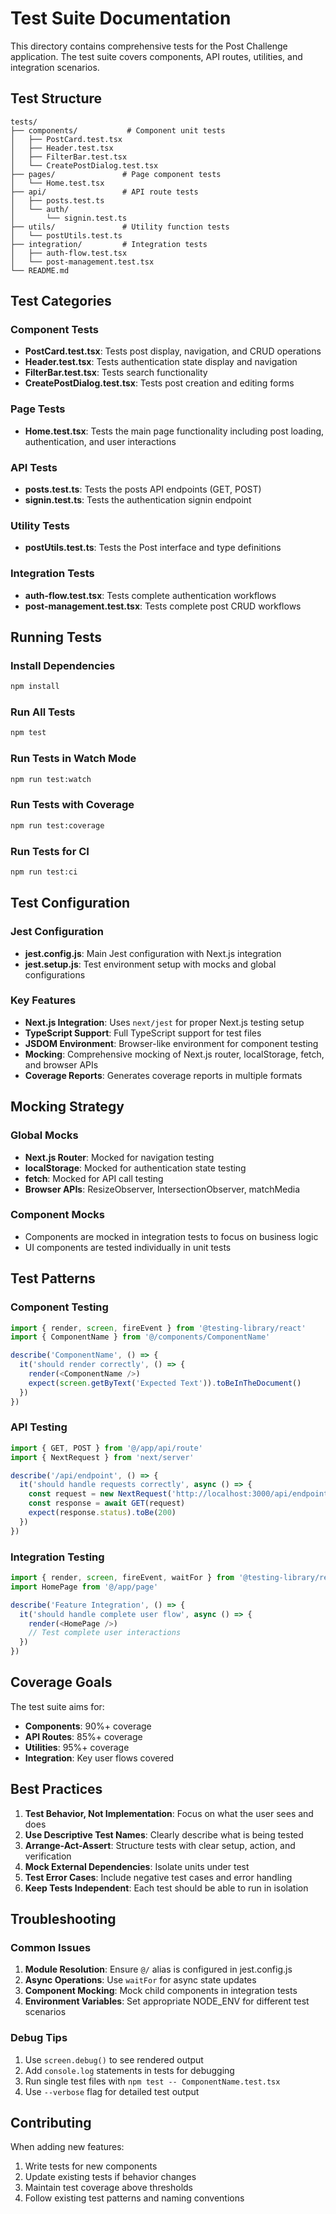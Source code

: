 # Test Suite Documentation

This directory contains comprehensive tests for the Post Challenge application. The test suite covers components, API routes, utilities, and integration scenarios.

## Test Structure

```
tests/
├── components/           # Component unit tests
│   ├── PostCard.test.tsx
│   ├── Header.test.tsx
│   ├── FilterBar.test.tsx
│   └── CreatePostDialog.test.tsx
├── pages/               # Page component tests
│   └── Home.test.tsx
├── api/                 # API route tests
│   ├── posts.test.ts
│   └── auth/
│       └── signin.test.ts
├── utils/               # Utility function tests
│   └── postUtils.test.ts
├── integration/         # Integration tests
│   ├── auth-flow.test.tsx
│   └── post-management.test.tsx
└── README.md
```

## Test Categories

### Component Tests
- **PostCard.test.tsx**: Tests post display, navigation, and CRUD operations
- **Header.test.tsx**: Tests authentication state display and navigation
- **FilterBar.test.tsx**: Tests search functionality
- **CreatePostDialog.test.tsx**: Tests post creation and editing forms

### Page Tests
- **Home.test.tsx**: Tests the main page functionality including post loading, authentication, and user interactions

### API Tests
- **posts.test.ts**: Tests the posts API endpoints (GET, POST)
- **signin.test.ts**: Tests the authentication signin endpoint

### Utility Tests
- **postUtils.test.ts**: Tests the Post interface and type definitions

### Integration Tests
- **auth-flow.test.tsx**: Tests complete authentication workflows
- **post-management.test.tsx**: Tests complete post CRUD workflows

## Running Tests

### Install Dependencies
```bash
npm install
```

### Run All Tests
```bash
npm test
```

### Run Tests in Watch Mode
```bash
npm run test:watch
```

### Run Tests with Coverage
```bash
npm run test:coverage
```

### Run Tests for CI
```bash
npm run test:ci
```

## Test Configuration

### Jest Configuration
- **jest.config.js**: Main Jest configuration with Next.js integration
- **jest.setup.js**: Test environment setup with mocks and global configurations

### Key Features
- **Next.js Integration**: Uses `next/jest` for proper Next.js testing setup
- **TypeScript Support**: Full TypeScript support for test files
- **JSDOM Environment**: Browser-like environment for component testing
- **Mocking**: Comprehensive mocking of Next.js router, localStorage, fetch, and browser APIs
- **Coverage Reports**: Generates coverage reports in multiple formats

## Mocking Strategy

### Global Mocks
- **Next.js Router**: Mocked for navigation testing
- **localStorage**: Mocked for authentication state testing
- **fetch**: Mocked for API call testing
- **Browser APIs**: ResizeObserver, IntersectionObserver, matchMedia

### Component Mocks
- Components are mocked in integration tests to focus on business logic
- UI components are tested individually in unit tests

## Test Patterns

### Component Testing
```typescript
import { render, screen, fireEvent } from '@testing-library/react'
import { ComponentName } from '@/components/ComponentName'

describe('ComponentName', () => {
  it('should render correctly', () => {
    render(<ComponentName />)
    expect(screen.getByText('Expected Text')).toBeInTheDocument()
  })
})
```

### API Testing
```typescript
import { GET, POST } from '@/app/api/route'
import { NextRequest } from 'next/server'

describe('/api/endpoint', () => {
  it('should handle requests correctly', async () => {
    const request = new NextRequest('http://localhost:3000/api/endpoint')
    const response = await GET(request)
    expect(response.status).toBe(200)
  })
})
```

### Integration Testing
```typescript
import { render, screen, fireEvent, waitFor } from '@testing-library/react'
import HomePage from '@/app/page'

describe('Feature Integration', () => {
  it('should handle complete user flow', async () => {
    render(<HomePage />)
    // Test complete user interactions
  })
})
```

## Coverage Goals

The test suite aims for:
- **Components**: 90%+ coverage
- **API Routes**: 85%+ coverage
- **Utilities**: 95%+ coverage
- **Integration**: Key user flows covered

## Best Practices

1. **Test Behavior, Not Implementation**: Focus on what the user sees and does
2. **Use Descriptive Test Names**: Clearly describe what is being tested
3. **Arrange-Act-Assert**: Structure tests with clear setup, action, and verification
4. **Mock External Dependencies**: Isolate units under test
5. **Test Error Cases**: Include negative test cases and error handling
6. **Keep Tests Independent**: Each test should be able to run in isolation

## Troubleshooting

### Common Issues

1. **Module Resolution**: Ensure `@/` alias is configured in jest.config.js
2. **Async Operations**: Use `waitFor` for async state updates
3. **Component Mocking**: Mock child components in integration tests
4. **Environment Variables**: Set appropriate NODE_ENV for different test scenarios

### Debug Tips

1. Use `screen.debug()` to see rendered output
2. Add `console.log` statements in tests for debugging
3. Run single test files with `npm test -- ComponentName.test.tsx`
4. Use `--verbose` flag for detailed test output

## Contributing

When adding new features:
1. Write tests for new components
2. Update existing tests if behavior changes
3. Maintain test coverage above thresholds
4. Follow existing test patterns and naming conventions